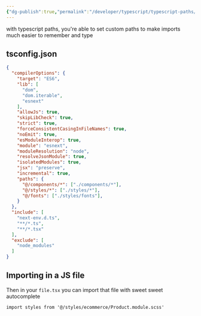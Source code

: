 ```yaml
---
{"dg-publish":true,"permalink":"/developer/typescript/typescript-paths/","noteIcon":""}
---
```


with typescript paths, you're able to set custom paths to make imports much easier to remember and type
## tsconfig.json
```json
{
  "compilerOptions": {
    "target": "ES6",
    "lib": [
      "dom",
      "dom.iterable",
      "esnext"
    ],
    "allowJs": true,
    "skipLibCheck": true,
    "strict": true,
    "forceConsistentCasingInFileNames": true,
    "noEmit": true,
    "esModuleInterop": true,
    "module": "esnext",
    "moduleResolution": "node",
    "resolveJsonModule": true,
    "isolatedModules": true,
    "jsx": "preserve",
    "incremental": true,
    "paths": {
      "@/components/*": ["./components/*"],
      "@/styles/*": ["./styles/*"],
      "@/fonts": ["./styles/fonts"],
    }
  },
  "include": [
    "next-env.d.ts",
    "**/*.ts",
    "**/*.tsx"
  ],
  "exclude": [
    "node_modules"
  ]
}

```

## Importing in a JS file

Then in your `file.tsx` you can import that file with sweet sweet autocomplete

```tsx
import styles from '@/styles/ecommerce/Product.module.scss'
```